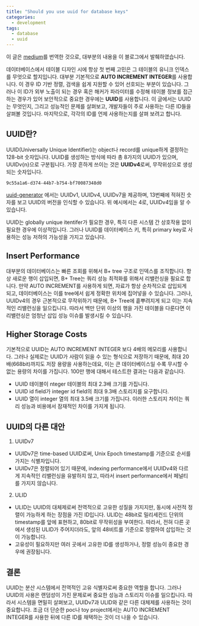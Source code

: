 ```yaml
---
title: "Should you use uuid for database keys"
categories:
  - development 
tags: 
  - database
  - uuid
---
```

이 글은 [medium](https://medium.com/@tecnicorabi/should-you-use-uuids-for-database-keys-597b15b000bb)를 번역한 것으로, 대부분의 내용을 이 블로그에서 발췌하였습니다.

데이터베이스에서 테이블 디자인 시에 항상 첫 번째 고민은 그 테이블의 유니크 인덱스를 무엇으로 할지입니다. 대부분 기본적으로 **AUTO INCREMENT INTEGER**를 사용합니다. 이 경우 ID 기반 정렬, 검색을 쉽게 지원할 수 있어 선호되는 부분이 있습니다. 그러나 이 ID가 외부 노출이 되는 경우 혹은 해커가 파라미터를 수정해 테이블 정보를 접근하는 경우가 있어 보안적으로 중요한 경우에는 **UUID**를 사용합니다. 이 글에서는 UUID는 무엇인지, 그리고 성능적인 문제를 살펴보고, 개발자들이 주로 사용하는 다른 ID들을 살펴볼 것입니다. 마지막으로, 각각의 ID를 언제 사용하는지를 살펴 보려고 합니다.

## UUID란?
UUID(Universally Unique Identifier)는 object나 record를 unique하게 결정하는 128-bit 숫자입니다. UUID를 생성하는 방식에 따라 총 8가지의 UUID가 있으며, UUIDv{n}으로 구분됩니다. 가장 흔하게 쓰이는 것은 **UUIDv4**로써, 무작위성으로 생성되는 숫자입니다.
```
9c55a1a6-d374-44b7-b754-bf70087348d0
```
[uuid-generator](https://www.uuidgenerator.net/#google_vignette) 에서는 UUIDv1, UUIDv4, UUIDv7을 제공하며, 13번째에 적혀진 숫자를 보고 UUID의 버전을 인식할 수 있습니다. 위 예시에서는 4로, UUIDv4임을 알 수 있습니다. 

UUID는 globally unique itentifer가 필요한 경우, 특히 다른 시스템 간 상호작용 없이 필요한 경우에 이상적입니다. 그러나 UUID를 데이터베이스 키, 특히 primary key로 사용하는 성능 저하의 가능성을 가지고 있습니다.

## Insert Performance
대부분의 데이터베이스는 빠른 조회를 위해서 B+ tree 구조로 인덱스를 조직합니다. 항상 새로운 행이 삽입되면, B+ Tree는 쿼리 성능 최적화를 위해서 리밸런싱을 필요로 합니다.
만약 AUTO INCREMENT를 사용하게 되면, 자료가 항상 순차적으로 삽입되게 되고, 데이터베이스는 이를 tree에서 쉽게 정확한 위치에 집어넣을 수 있습니다. 그러나, UUIDv4의 경우 근본적으로 무작위하기 때문에, B+ Tree에 흩뿌려지게 되고 이는 지속적인 리밸런싱을 일으킵니다.
따라서 백만 단위 이상의 행을 가진 테이블을 다룬다면 이 리밸런싱은 엄청난 삽입 성능 이슈를 발생시킬 수 있습니다.

## Higher Storage Costs
기본적으로 UUID는 AUTO INCREMENT INTEGER 보다 4배의 메모리를 사용합니다. 그러나 실제로는 UUID가 사람이 읽을 수 있는 형식으로 저장하기 때문에, 최대 20배(668bit)까지도 저장 용량을 사용하는데요, 이는 큰 데이터베이스일 수록 무시할 수 없는 용량의 차이를 가집니다. 100만 행에 대해서 테스트한 결과는 다음과 같습니다.
- UUID 테이블이 nteger 테이블의 최대 2.3배 크기를 가집니다.
- UUID id field가 integer id field의 최대 9.3배 스토리지를 요구합니다.
- UUID 열이 integer 열의 최대 3.5배 크기를 가집니다.
이러한 스토리지 차이는 쿼리 성능과 비용에서 잠재적인 차이를 가지게 됩니다.

## UUID의 다른 대안
1. UUIDv7
* UUIDv7은 time-based UUID로써, Unix Epoch timestamp를 기준으로 순서를 가지는 식별자입니다.
* UUIDv7은 정렬되어 있기 때문에, indexing performance에서 UUIDv4와 다르게 지속적인 리밸런싱을 유발하지 않고, 따라서 insert performance에서 페널티를 가지지 않습니다.
2. ULID
* ULID는 UUID의 대체제로써 전역적으로 고유한 성질을 가지지만, 동시에 사전적 정렬이 가능하게 하는 장점을 가진 ID입니다.
ULID는 48bit로 밀리세컨드 단위의 timestamp를 앞에 표현하고, 80bit로 무작위성을 부여한다. 따라서, 전혀 다른 곳에서 생성된 ULID가 주어지더라도, 앞의 48비트를 기준으로 정렬하여 삽입하는 것이 가능합니다.
* 고유성이 필요하지만 여러 곳에서 고유한 ID를 생성하거나, 정렬 성능이 중요한 경우에 권장됩니다.

## 결론
UUID는 분산 시스템에서 전역적인 고유 식별자로써 중요한 역할을 합니다. 그러나 UUID의 사용은 랜덤성이 가진 문제로써 중요한 성능과 스토리지 이슈를 일으킵니다. 따라서 시스템을 면밀히 살펴보고, UUIDv7과 ULID와 같은 다른 대체제를 사용하는 것이 중요합니다. 조금 더 단순한 poc나 toy project에서는 AUTO INCREMENT INTEGER를 사용한 뒤에 다른 ID를 채택하는 것이 더 나을 수 있습니다.

